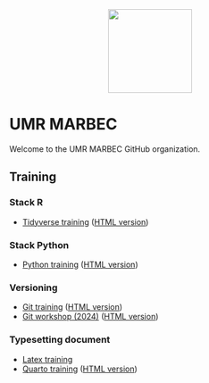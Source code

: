 <div align="center">
<img src=https://umr-marbec.fr/wp-content/uploads/2020/11/umr-marbec.png width="150">
</div>

# UMR MARBEC

Welcome to the UMR MARBEC GitHub organization.

## Training

### Stack R

- [Tidyverse training](https://github.com/umr-marbec/tidyverse-training) ([HTML version](https://umr-marbec.github.io/tidyverse-training))

### Stack Python

- [Python training](https://github.com/umr-marbec/python-training) ([HTML version](https://python.nicolasbarrier.fr/))

### Versioning

- [Git training](https://github.com/umr-marbec/git-training) ([HTML version](https://umr-marbec.github.io/git-training/))
- [Git workshop (2024)](https://forge.ird.fr/marbec/ob7/training/git-training) ([HTML version](https://marbec.pages.ird.fr/ob7/training/git-training))

### Typesetting document


- [Latex training](https://github.com/umr-marbec/latex-training)
- [Quarto training](https://forge.ird.fr/marbec/ob7/training/quarto-training) ([HTML version](https://marbec.pages.ird.fr/ob7/training/quarto-training))
